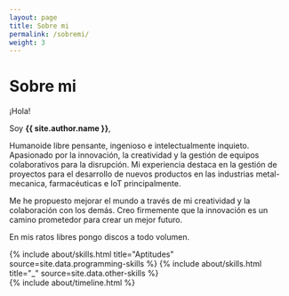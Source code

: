 ```yaml
---
layout: page
title: Sobre mi
permalink: /sobremi/
weight: 3
---
```


# **Sobre mi**

¡Hola!

Soy **{{ site.author.name }}**,<br>

Humanoide libre pensante, ingenioso e intelectualmente inquieto. Apasionado por
la innovación, la creatividad y la gestión de equipos colaborativos para la disrupción. Mi experiencia destaca en la gestión de proyectos para el desarrollo de nuevos productos en las industrias metal-mecanica, farmacéuticas e IoT principalmente. 

Me he propuesto mejorar el mundo a través de mi creatividad y la colaboración con los demás. Creo firmemente que la innovación es un camino prometedor para crear un mejor futuro. 

En mis ratos libres pongo discos a todo volumen.



<div class="row">
{% include about/skills.html title="Aptitudes" source=site.data.programming-skills %}
{% include about/skills.html title="_" source=site.data.other-skills %}
</div>

<div class="row">
{% include about/timeline.html %}
</div>